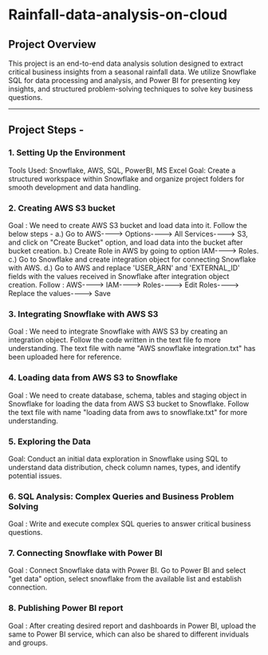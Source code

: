 # Rainfall-data-analysis-on-cloud

## Project Overview 
This project is an end-to-end data analysis solution designed to extract critical business insights from a seasonal rainfall data. We utilize Snowflake SQL for data processing and analysis, and Power BI for presenting key insights, and structured problem-solving techniques to solve key business questions. 

---------------------------------------------------------------------------------------------------------------------------------------------------------------------------------------------------------------------

## Project Steps - 

### 1. Setting Up the Environment
Tools Used: Snowflake, AWS, SQL, PowerBI, MS Excel
Goal: Create a structured workspace within Snowflake and organize project folders for smooth development and data handling.


### 2. Creating AWS S3 bucket
Goal : We need to create AWS S3 bucket and load data into it. Follow the below steps -
a.) Go to AWS----> Options----> All Services----> S3, and click on "Create Bucket" option, and load data into the bucket after bucket creation.
b.) Create Role in AWS by going to option IAM----> Roles.
c.) Go to Snowflake and create integration object for connecting Snowflake with AWS.
d.) Go to AWS and replace 'USER_ARN' and 'EXTERNAL_ID' fields with the values received in Snowflake after integration object creation.
    Follow : AWS----> IAM----> Roles----> Edit Roles----> Replace the values----> Save


### 3. Integrating Snowflake with AWS S3
Goal : We need to integrate Snowflake with AWS S3 by creating an integration object. Follow the code written in the text file fo more understanding.
The text file with name "AWS snowflake integration.txt" has been uploaded here for reference.


### 4. Loading data from AWS S3 to Snowflake
Goal : We need to create database, schema, tables and staging object in Snowflake for loading the data from AWS S3 bucket to Snowflake.
Follow the text file with name "loading data from aws to snowflake.txt" for more understanding.


### 5. Exploring the Data
Goal: Conduct an initial data exploration in Snowflake using SQL to understand data distribution, check column names, types, and identify potential issues.


### 6. SQL Analysis: Complex Queries and Business Problem Solving
Goal : Write and execute complex SQL queries to answer critical business questions.


### 7. Connecting Snowflake with Power BI
Goal : Connect Snowflake data with Power BI. Go to Power BI and select "get data" option, select snowflake from the available list and establish connection.


### 8. Publishing Power BI report
Goal : After creating desired report and dashboards in Power BI, upload the same to Power BI service, which can also be shared to different inviduals and groups.








    
